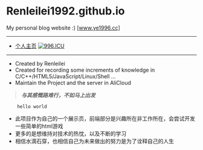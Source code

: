 # Renleilei1992.github.io
My personal blog website :)  [www.ye1996.cc]

----
- [个人主页](www.ye1996.cc)
[![996.ICU](https://img.shields.io/badge/link-996.icu-red.svg)](https://996.icu)
----

- Created by Renleilei
- Created for recording some increments of knowledge in C/C++/HTML5/JavaScript/Linux/Shell ...
- Maintain the Project and the server in AliCloud

> ***与其感慨路难行，不如马上出发***

```
    hello world
```


- 此项目作为自己的一个展示页，前端部分是兴趣所在非工作所在，会尝试开发一些简单的html游戏
- 更多的是想维持对技术的热忱，以及不断的学习
- 相信水滴石穿，也相信自己为未来做出的努力是为了诠释自己的人生











































